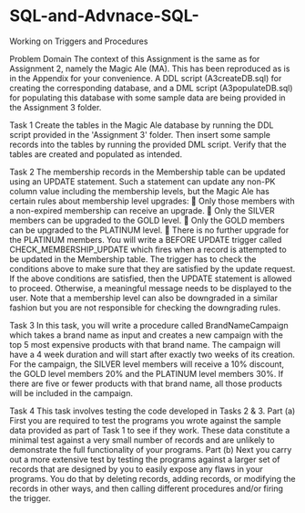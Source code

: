 # SQL-and-Advnace-SQL-
Working on Triggers and Procedures

Problem Domain The context of this Assignment is the same as for Assignment 2, namely the Magic Ale (MA). This has been reproduced as is in the Appendix for your convenience. A DDL script (A3createDB.sql) for creating the corresponding database, and a DML script (A3populateDB.sql) for populating this database with some sample data are being provided in the Assignment 3 folder.

Task 1  Create the tables in the Magic Ale database by running the DDL script provided in the 'Assignment 3' folder. Then insert some sample records into the tables by running the provided DML script. Verify that the tables are created and populated as intended.

Task 2  The membership records in the Membership table can be updated using an UPDATE statement. Such a statement can update any non-PK column value including the membership levels, but the Magic Ale has certain rules about membership level upgrades:  Only those members with a non-expired membership can receive an upgrade.  Only the SILVER members can be upgraded to the GOLD level.  Only the GOLD members can be upgraded to the PLATINUM level.  There is no further upgrade for the PLATINUM members. You will write a BEFORE UPDATE trigger called CHECK_MEMBERSHIP_UPDATE which fires when a record is attempted to be updated in the Membership table. The trigger has to check the conditions above to make sure that they are satisfied by the update request. If the above conditions are satisfied, then the UPDATE statement is allowed to proceed. Otherwise, a meaningful message needs to be displayed to the user. Note that a membership level can also be downgraded in a similar fashion but you are not responsible for checking the downgrading rules.

Task 3  In this task, you will write a procedure called BrandNameCampaign which takes a brand name as input and creates a new campaign with the top 5 most expensive products with that brand name. The campaign will have a 4 week duration and will start after exactly two weeks of its creation. For the campaign, the SILVER level members will receive a 10% discount, the GOLD level members 20% and the PLATINUM level members 30%. If there are five or fewer products with that brand name, all those products will be included in the campaign.

Task 4  This task involves testing the code developed in Tasks 2 & 3.
Part (a)  First you are required to test the programs you wrote against the sample data provided as part of Task 1 to see if they work. These data constitute a minimal test against a very small number of records and are unlikely to demonstrate the full functionality of your programs. 
Part (b)  Next you carry out a more extensive test by testing the programs against a larger set of records that are designed by you to easily expose any flaws in your programs. You do that by deleting records, adding records, or modifying the records in other ways, and then calling different procedures and/or firing the trigger.
